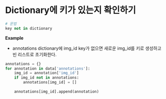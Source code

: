 # Dictionary에 키가 있는지 확인하기

```python
# 문법
key not in dictionary
```

**Example**

- annotations dictionary에 img_id key가 없으면 새로운 img_id를 키로 생성하고 빈 리스트로 초기화한다.

```python
annotations = {}
for annotation in data['annotations']:
    img_id = annotation['img_id']
    if img_id not in annotations:
        annotations[img_id] = []
    
    annotations[img_id].append(annotation)
```